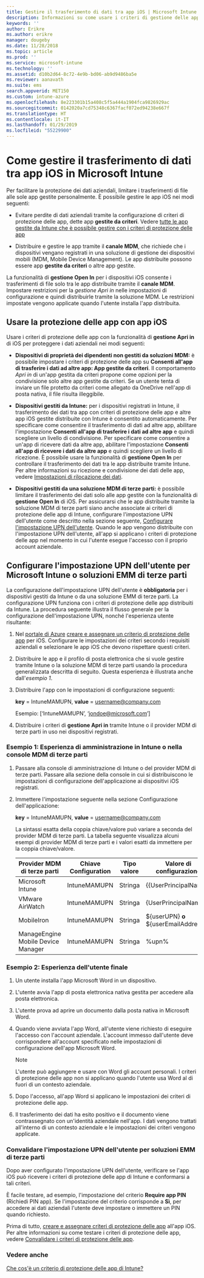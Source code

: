 ```yaml
---
title: Gestire il trasferimento di dati tra app iOS | Microsoft Intune
description: Informazioni su come usare i criteri di gestione delle app per dispositivi mobili in Microsoft Intune per gestire i trasferimenti di dati tra app.
keywords: ''
author: Erikre
ms.author: erikre
manager: dougeby
ms.date: 11/28/2018
ms.topic: article
ms.prod: ''
ms.service: microsoft-intune
ms.technology: ''
ms.assetid: d10b2d64-8c72-4e9b-bd06-ab9d9486ba5e
ms.reviewer: aanavath
ms.suite: ems
search.appverid: MET150
ms.custom: intune-azure
ms.openlocfilehash: 8e223301b15a408c5f5a444a1904fca9826929ac
ms.sourcegitcommit: 0142020a7cd75348c6367facf072ed94238e667f
ms.translationtype: HT
ms.contentlocale: it-IT
ms.lasthandoff: 01/29/2019
ms.locfileid: "55229900"
---
```

# <a name="how-to-manage-data-transfer-between-ios-apps-in-microsoft-intune"></a>Come gestire il trasferimento di dati tra app iOS in Microsoft Intune

Per facilitare la protezione dei dati aziendali, limitare i trasferimenti di file alle sole app gestite personalmente. È possibile gestire le app iOS nei modi seguenti:

-   Evitare perdite di dati aziendali tramite la configurazione di criteri di protezione delle app, dette app **gestite da criteri**. Vedere [tutte le app gestite da Intune che è possibile gestire con i criteri di protezione delle app](https://www.microsoft.com/cloud-platform/microsoft-intune-apps)

-   Distribuire e gestire le app tramite il **canale MDM**, che richiede che i dispositivi vengano registrati in una soluzione di gestione dei dispositivi mobili (MDM, Mobile Device Management). Le app distribuite possono essere app **gestite da criteri** o altre app gestite.

La funzionalità di **gestione Open In** per i dispositivi iOS consente i trasferimenti di file solo tra le app distribuite tramite il **canale MDM**. Impostare restrizioni per la *gestione Apri in* nelle impostazioni di configurazione e quindi distribuirle tramite la soluzione MDM.  Le restrizioni impostate vengono applicate quando l'utente installa l'app distribuita.

##  <a name="use-app-protection-with-ios-apps"></a>Usare la protezione delle app con app iOS
Usare i criteri di protezione delle app con la funzionalità di **gestione Apri in** di iOS per proteggere i dati aziendali nei modi seguenti:

-   **Dispositivi di proprietà dei dipendenti non gestiti da soluzioni MDM:** è possibile impostare i criteri di protezione delle app su **Consenti all'app di trasferire i dati ad altre app: App gestite da criteri**. Il comportamento *Apri in* di un'app gestita da criteri propone come opzioni per la condivisione solo altre app gestite da criteri. Se un utente tenta di inviare un file protetto da criteri come allegato da OneDrive nell'app di posta nativa, il file risulta illeggibile.

-   **Dispositivi gestiti da Intune:** per i dispositivi registrati in Intune, il trasferimento dei dati tra app con criteri di protezione delle app e altre app iOS gestite distribuite con Intune è consentito automaticamente. Per specificare come consentire il trasferimento di dati ad altre app, abilitare l'impostazione **Consenti all'app di trasferire i dati ad altre app** e quindi scegliere un livello di condivisione. Per specificare come consentire a un'app di ricevere dati da altre app, abilitare l'impostazione **Consenti all'app di ricevere i dati da altre app** e quindi scegliere un livello di ricezione. È possibile usare la funzionalità di **gestione Open In** per controllare il trasferimento dei dati tra le app distribuite tramite Intune. Per altre informazioni su ricezione e condivisione dei dati delle app, vedere [Impostazioni di rilocazione dei dati](app-protection-policy-settings-ios.md#data-protection).   

-   **Dispositivi gestiti da una soluzione MDM di terze parti:** è possibile limitare il trasferimento dei dati solo alle app gestite con la funzionalità di **gestione Open In** di iOS.
Per assicurarsi che le app distribuite tramite la soluzione MDM di terze parti siano anche associate ai criteri di protezione delle app di Intune, configurare l'impostazione UPN dell'utente come descritto nella sezione seguente, [Configurare l'impostazione UPN dell'utente](#configure-user-upn-setting-for-microsoft-intune-or-third-party-emm). Quando le app vengono distribuite con l'impostazione UPN dell'utente, all'app si applicano i criteri di protezione delle app nel momento in cui l'utente esegue l'accesso con il proprio account aziendale.

## <a name="configure-user-upn-setting-for-microsoft-intune-or-third-party-emm"></a>Configurare l'impostazione UPN dell'utente per Microsoft Intune o soluzioni EMM di terze parti
La configurazione dell'impostazione UPN dell'utente è **obbligatoria** per i dispositivi gestiti da Intune o da una soluzione EMM di terze parti. La configurazione UPN funziona con i criteri di protezione delle app distribuiti da Intune. La procedura seguente illustra il flusso generale per la configurazione dell'impostazione UPN, nonché l'esperienza utente risultante:

1.  Nel [portale di Azure](https://portal.azure.com) [creare e assegnare un criterio di protezione delle app](app-protection-policies.md) per iOS. Configurare le impostazioni dei criteri secondo i requisiti aziendali e selezionare le app iOS che devono rispettare questi criteri.

2.  Distribuire le app e il profilo di posta elettronica che si vuole gestire tramite Intune o la soluzione MDM di terze parti usando la procedura generalizzata descritta di seguito. Questa esperienza è illustrata anche dall'*esempio 1*.

3.  Distribuire l'app con le impostazioni di configurazione seguenti:

      **key** = IntuneMAMUPN, **value** = <username@company.com>

      Esempio: [‘IntuneMAMUPN’, ‘jondoe@microsoft.com’]

4.  Distribuire i criteri di **gestione Apri in** tramite Intune o il provider MDM di terze parti in uso nei dispositivi registrati.


### <a name="example-1-admin-experience-in-intune-or-third-party-mdm-console"></a>Esempio 1: Esperienza di amministrazione in Intune o nella console MDM di terze parti

1. Passare alla console di amministrazione di Intune o del provider MDM di terze parti. Passare alla sezione della console in cui si distribuiscono le impostazioni di configurazione dell'applicazione ai dispositivi iOS registrati.

2. Immettere l'impostazione seguente nella sezione Configurazione dell'applicazione:

   **key** = IntuneMAMUPN, **value** = <username@company.com>

   La sintassi esatta della coppia chiave/valore può variare a seconda del provider MDM di terze parti. La tabella seguente visualizza alcuni esempi di provider MDM di terze parti e i valori esatti da immettere per la coppia chiave/valore.

   |Provider MDM di terze parti| Chiave Configuration | Tipo valore | Valore di configurazione|
   | ------- | ---- | ---- | ---- |
   |Microsoft Intune| IntuneMAMUPN | Stringa | {{UserPrincipalName}}|
   |VMware AirWatch| IntuneMAMUPN | Stringa | {UserPrincipalName}|
   |MobileIron | IntuneMAMUPN | Stringa | ${userUPN} **o** ${userEmailAddress} |
   |ManageEngine Mobile Device Manager | IntuneMAMUPN | Stringa | %upn% |


### <a name="example-2-end-user-experience"></a>Esempio 2: Esperienza dell'utente finale

1.  Un utente installa l'app Microsoft Word in un dispositivo.

2.  L'utente avvia l'app di posta elettronica nativa gestita per accedere alla posta elettronica.

3.  L'utente prova ad aprire un documento dalla posta nativa in Microsoft Word.

4.  Quando viene avviata l'app Word, all'utente viene richiesto di eseguire l'accesso con l'account aziendale. L'account immesso dall'utente deve corrispondere all'account specificato nelle impostazioni di configurazione dell'app Microsoft Word.

    > [!NOTE]
    > L'utente può aggiungere e usare con Word gli account personali. I criteri di protezione delle app non si applicano quando l'utente usa Word al di fuori di un contesto aziendale. 

5.  Dopo l'accesso, all'app Word si applicano le impostazioni dei criteri di protezione delle app.

6.  Il trasferimento dei dati ha esito positivo e il documento viene contrassegnato con un'identità aziendale nell'app.  I dati vengono trattati all'interno di un contesto aziendale e le impostazioni dei criteri vengono applicate. 

### <a name="validate-user-upn-setting-for-third-party-emm"></a>Convalidare l'impostazione UPN dell'utente per soluzioni EMM di terze parti

Dopo aver configurato l'impostazione UPN dell'utente, verificare se l'app iOS può ricevere i criteri di protezione delle app di Intune e conformarsi a tali criteri.

È facile testare, ad esempio, l'impostazione del criterio **Require app PIN** (Richiedi PIN app). Se l'impostazione del criterio corrisponde a **Sì**, per accedere ai dati aziendali l'utente deve impostare o immettere un PIN quando richiesto.

Prima di tutto, [creare e assegnare criteri di protezione delle app](app-protection-policies.md) all'app iOS. Per altre informazioni su come testare i criteri di protezione delle app, vedere [Convalidare i criteri di protezione delle app](app-protection-policies-validate.md).


### <a name="see-also"></a>Vedere anche
[Che cos'è un criterio di protezione delle app di Intune?](app-protection-policy.md)